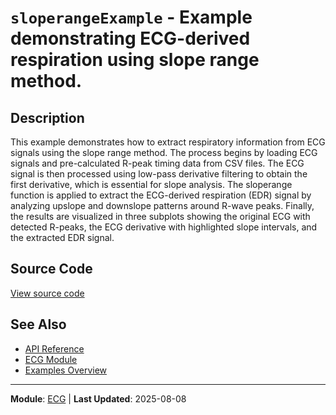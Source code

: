 # `sloperangeExample` - Example demonstrating ECG-derived respiration using slope range method.

## Description

This example demonstrates how to extract respiratory information from ECG signals using the slope range method. The process begins by loading ECG signals and pre-calculated R-peak timing data from CSV files. The ECG signal is then processed using low-pass derivative filtering to obtain the first derivative, which is essential for slope analysis. The sloperange function is applied to extract the ECG-derived respiration (EDR) signal by analyzing upslope and downslope patterns around R-wave peaks. Finally, the results are visualized in three subplots showing the original ECG with detected R-peaks, the ECG derivative with highlighted slope intervals, and the extracted EDR signal.

## Source Code

[View source code](https://github.com/BSICoS/biosigmat/tree/main/examples/ecg/sloperangeExample.m)

## See Also

- [API Reference](../index.md)
- [ECG Module](../api/ecg/index.md)
- [Examples Overview](index.md)

---

**Module**: [ECG](../api/ecg/index.md) | **Last Updated**: 2025-08-08
